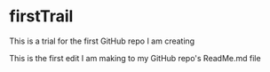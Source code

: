 # firstTrail
This is a trial for the first GitHub repo I am creating


This is the first edit I am making to my GitHub repo's ReadMe.md file
